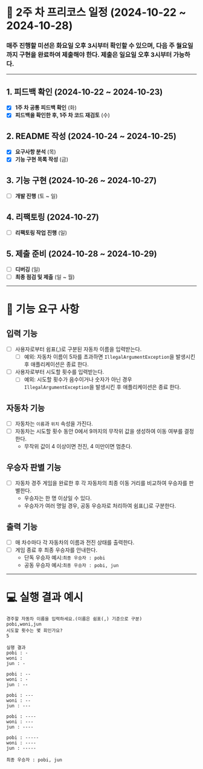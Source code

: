 # 📅 2주 차 프리코스 일정 (2024-10-22 ~ 2024-10-28)

### 매주 진행할 미션은 화요일 오후 3시부터 확인할 수 있으며, 다음 주 월요일까지 구현을 완료하여 제출해야 한다. 제출은 일요일 오후 3시부터 가능하다.

---

## 1. 피드백 확인 (2024-10-22 ~ 2024-10-23)

- [x] **1주 차 공통 피드백 확인** (화)
- [x] **피드백을 확인한 후, 1주 차 코드 재검토** (수)

## 2. README 작성 (2024-10-24 ~ 2024-10-25)

- [x] **요구사항 분석** (목)
- [x] **기능 구현 목록 작성** (금)

## 3. 기능 구현 (2024-10-26 ~ 2024-10-27)

- [ ] **개발 진행** (토 ~ 일)

## 4. 리팩토링 (2024-10-27)

- [ ] **리팩토링 작업 진행** (일)

## 5. 제출 준비 (2024-10-28 ~ 2024-10-29)

- [ ] **디버깅** (일)
- [ ] **최종 점검 및 제출** (일 ~ 월)

---

# 🚀 기능 요구 사항

## 입력 기능

- [ ] 사용자로부터 쉼표(,)로 구분된 자동차 이름을 입력받는다.
  - [ ] 예외: 자동차 이름이 5자를 초과하면 `IllegalArgumentException`을 발생시킨 후 애플리케이션은 종료 한다.
- [ ] 사용자로부터 시도할 횟수를 입력받는다.
  - [ ] 예외: 시도할 횟수가 음수이거나 숫자가 아닌 경우 `IllegalArgumentException`을 발생시킨 후 애플리케이션은 종료 한다.

## 자동차 기능

- [ ] 자동차는 `이름`과 `위치` 속성을 가진다.
- [ ] 자동차는 시도할 횟수 동안 0에서 9까지의 무작위 값을 생성하여 이동 여부를 결정한다.
  - 무작위 값이 4 이상이면 전진, 4 미만이면 멈춘다.

## 우승자 판별 기능

- [ ] 자동차 경주 게임을 완료한 후 각 자동차의 최종 이동 거리를 비교하여 우승자를 판별한다.
  - 우승자는 한 명 이상일 수 있다.
  - 우승자가 여러 명일 경우, 공동 우승자로 처리하여 쉼표(,)로 구분한다.

## 출력 기능

- [ ] 매 차수마다 각 자동차의 이름과 전진 상태를 출력한다.
- [ ] 게임 종료 후 최종 우승자를 안내한다.
  - 단독 우승자 예시:`최종 우승자 : pobi`
  - 공동 우승자 예시:`최종 우승자 : pobi, jun`

---

# 💻 실행 결과 예시
```
경주할 자동차 이름을 입력하세요.(이름은 쉼표(,) 기준으로 구분)
pobi,woni,jun
시도할 횟수는 몇 회인가요?
5

실행 결과
pobi : -
woni : 
jun : -

pobi : --
woni : -
jun : --

pobi : ---
woni : --
jun : ---

pobi : ----
woni : ---
jun : ----

pobi : -----
woni : ----
jun : -----

최종 우승자 : pobi, jun
```